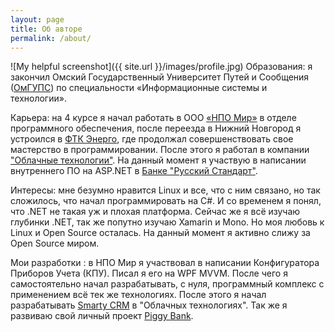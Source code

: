 ```yaml
---
layout: page
title: Об авторе
permalink: /about/
---
```


![My helpful screenshot]({{ site.url }}/images/profile.jpg)
Образования: я закончил Омский Государственный Университет Путей и Сообщения ([ОмГУПС](http://www.omgups.ru/)) по специальности «Информационные системы и технологии».

Карьера: на 4 курсе я начал работать в ООО [«НПО Мир»](http://mir-omsk.ru/) в отделе программного обеспечения, после переезда в Нижний Новгород я устроился в [ФТК Энерго](http://www.ftk-energo.ru/), где продолжал совершенствовать свое мастерство  в программировании. После этого я работал в компании ["Облачные технологии"](http://cloudstechnologies.com/). На данный момент я участвую в написании внутреннего ПО на ASP.NET в [Банке "Русский Стандарт"](https://www.rsb.ru/).

Интересы: мне безумно нравится Linux и все, что с ним связано, но так сложилось, что начал программировать на C#. И со временем я понял, что .NET не такая уж и плохая платформа. Сейчас же я всё изучаю глубинки .NET, так же попутно изучаю Xamarin и Mono. Но моя любовь к Linux и Open Source осталась. На данный момент я активно слижу за Open Source миром.

Мои разработки : в НПО Мир я участвовал в написании Конфигуратора Приборов Учета (КПУ). Писал я его на WPF MVVM. После чего я самостоятельно начал разрабатывать, с нуля, программный комплекс с применением всё тек же технологиях. После этого я начал разрабатывать [Smarty CRM](https://www.microsoft.com/en-us/store/p/smarty-crm-%d0%9e%d1%80%d0%b3%d0%b0%d0%bd%d0%b0%d0%b9%d0%b7%d0%b5%d1%80/9nblggh35hwm) в "Облачных технологиях". Так же я развиваю свой личный проект [Piggy Bank](https://www.microsoft.com/en-us/p/piggy-bank/9p4665kcndc3?SilentAuth=1&wa=wsignin1.0#). 
